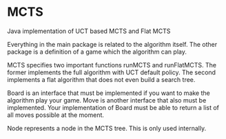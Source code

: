 # MCTS
Java implementation of UCT based MCTS and Flat MCTS

Everything in the main package is related to the algorithm 
itself. The other package is a definition of a game which 
the algorithm can play.

MCTS specifies two important functions runMCTS and 
runFlatMCTS. The former implements the full algorithm with
UCT default policy. The second implements a flat algorithm
that does not even build a search tree.

Board is an interface that must be implemented if you want
to make the algorithm play your game. Move is another 
interface that also must be implemented. Your implementation
of Board must be able to return a list of all moves
possible at the moment.

Node represents a node in the MCTS tree. This is only used
internally.